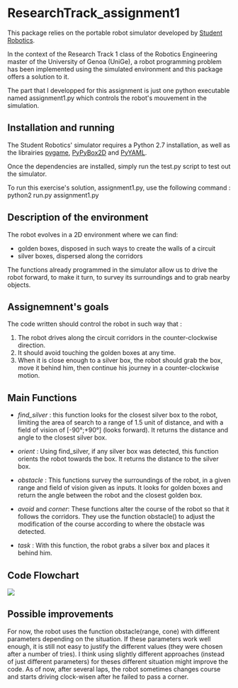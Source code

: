 # ResearchTrack_assignment1
This package relies on the portable robot simulator developed by [Student Robotics](https://studentrobotics.org/). 

In the context of the Research Track 1 class of the Robotics Engineering master of the University of Genoa (UniGe), a robot programming problem has been implemented using the simulated environment and this package offers a solution to it. 

The part that I developped for this assignment is just one python executable named assignment1.py which controls the robot's mouvement in the simulation. 

## Installation and running

The Student Robotics' simulator requires a Python 2.7 installation, as well as the librairies [pygame](https://www.pygame.org/news), [PyPyBox2D](https://pypi.org/project/pypybox2d/2.1-r331/) and [PyYAML](https://pypi.org/project/PyYAML/).

Once the dependencies are installed, simply run the test.py script to test out the simulator.

To run this exercise's solution, assignment1.py, use the following command : python2 run.py assignment1.py

## Description of the environment

 The robot evolves in a 2D environment where we can find:

 * golden boxes, disposed in such ways to create the walls of a circuit
 * silver boxes, dispersed along the corridors

The functions already programmed in the simulator allow us to drive the robot forward, to make it turn, to survey its surroundings and to grab nearby objects.

## Assignemnent's goals

The code written should control the robot in such way that :

1. The robot drives along the circuit corridors in the counter-clockwise direction.
2. It should avoid touching the golden boxes at any time.
2. When it is close enough to a silver box, the robot should grab the box, move it behind him, then continue his journey in a counter-clockwise motion.

## Main Functions

* *find_silver* : this function looks for the closest silver box to the robot, limiting the area of search to a range of 1.5 unit of distance, and with a field of vision of \[-90°;+90°] (looks forward). It returns the distance and angle to the closest silver box.

* *orient* : Using find_silver, if any silver box was detected, this function orients the robot towards the box. It returns the distance to the silver box.

* *obstacle* : This functions survey the surroundings of the robot, in a given range and field of vision given as inputs. It looks for golden boxes and return the angle between the robot and the closest golden box.

* *avoid* and *corner*: These functions alter the course of the robot so that it follows the corridors. They use the function obstacle() to adjust the modification of the course according to where the obstacle was detected.

* *task* : With this function, the robot grabs a silver box and places it behind him.

## Code Flowchart

[![](https://mermaid.ink/img/eyJjb2RlIjoiZ3JhcGggVERcbiAgICBBW1JvYm90XSAtLT4gQltkcml2ZSBhIGxpdHRsZSBmb3J3YXJkXVxuICAgIEIgLS0-IEN7SW5maW5pdGUgbG9vcH1cbiAgICBDIC0tPiBEKFNpbHZlciBib3ggbmVhcmJ5PylcbiAgICBEIC0tPiB8Tm98IEV7T2JzdGFjbGU_fVxuICAgIEUgLS0-IHxOb3wgRltkcml2ZSBhIHN0ZXAgZm9yd2FyZF1cbiAgICBGIC0tPiBDXG4gICAgRCAtLT4gfFllc3wgR1ttb2RpZnkgY291cnNlIHRvd2FyZCBib3hdXG4gICAgRyAtLT4gSChDbG9zZSBlbm91Z2g_KVxuICAgIEggLS0-IHxOb3wgRVxuICAgIEggLS0-IHxZZXN8IElbZ3JhYiBib3gsIHBsYWNlIGl0IGJlaGluZF1cbiAgICBJIC0tPiBFXG4gICAgRSAtLT4gfFllc3wgSlttb2RpZnkgY291cnNlIHRvIGdldCBhd2F5XVxuICAgIEogLS0-IHxzaWduIG9mIGFuZ2xlIHRvIG9ic3RhY2xlfCBLKEluIGEgY29ybmVyPylcbiAgICBLIC0tPiB8WWVzfCBMW3R1cm4gY2lyY2EgOTAgZGVncmVlcyB0byBleGl0IGNvcm5lcl1cbiAgICBLIC0tPiB8Tm98IEVcbiAgICBMIC0tPiBFXG4gICAgXG4gICAiLCJtZXJtYWlkIjp7InRoZW1lIjoiZGVmYXVsdCJ9LCJ1cGRhdGVFZGl0b3IiOmZhbHNlLCJhdXRvU3luYyI6dHJ1ZSwidXBkYXRlRGlhZ3JhbSI6ZmFsc2V9)](https://mermaid-js.github.io/mermaid-live-editor/edit/#eyJjb2RlIjoiZ3JhcGggVERcbiAgICBBW1JvYm90XSAtLT4gQltkcml2ZSBhIGxpdHRsZSBmb3J3YXJkXVxuICAgIEIgLS0-IEN7SW5maW5pdGUgbG9vcH1cbiAgICBDIC0tPiBEKFNpbHZlciBib3ggbmVhcmJ5PylcbiAgICBEIC0tPiB8Tm98IEV7T2JzdGFjbGU_fVxuICAgIEUgLS0-IHxOb3wgRltkcml2ZSBhIHN0ZXAgZm9yd2FyZF1cbiAgICBGIC0tPiBDXG4gICAgRCAtLT4gfFllc3wgR1ttb2RpZnkgY291cnNlIHRvd2FyZCBib3hdXG4gICAgRyAtLT4gSChDbG9zZSBlbm91Z2g_KVxuICAgIEggLS0-IHxOb3wgRVxuICAgIEggLS0-IHxZZXN8IElbZ3JhYiBib3gsIHBsYWNlIGl0IGJlaGluZF1cbiAgICBJIC0tPiBFXG4gICAgRSAtLT4gfFllc3wgSlttb2RpZnkgY291cnNlIHRvIGdldCBhd2F5XVxuICAgIEogLS0-IHxzaWduIG9mIGFuZ2xlIHRvIG9ic3RhY2xlfCBLKEluIGEgY29ybmVyPylcbiAgICBLIC0tPiB8WWVzfCBMW3R1cm4gY2lyY2EgOTAgZGVncmVlcyB0byBleGl0IGNvcm5lcl1cbiAgICBLIC0tPiB8Tm98IEVcbiAgICBMIC0tPiBFXG4gICAgXG4gICAiLCJtZXJtYWlkIjoie1xuICBcInRoZW1lXCI6IFwiZGVmYXVsdFwiXG59IiwidXBkYXRlRWRpdG9yIjpmYWxzZSwiYXV0b1N5bmMiOnRydWUsInVwZGF0ZURpYWdyYW0iOmZhbHNlfQ)
## Possible improvements

For now, the robot uses the function obstacle(range, cone) with different parameters depending on the situation. If these parameters work well enough, it is still not easy to justify the different values (they were chosen after a number of tries). I think using slightly different approaches (instead of just different parameters) for theses different situation might improve the code. As of now, after several laps, the robot sometimes changes course and starts driving clock-wisen after he failed to pass a corner.
